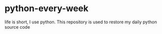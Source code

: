 python-every-week
=================

life is short, I use python. This repository is used to restore my daily python source code
